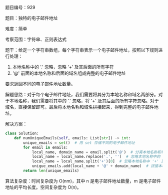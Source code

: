 题目编号：929

题目：独特的电子邮件地址

难度：简单

考察范围：字符串、正则表达式

题干：给定一个字符串数组，每个字符串表示一个电子邮件地址，按照以下规则进行处理：

1. 本地名称中的 '.' 忽略，忽略 '+' 及其后面的所有字符
2. '@' 前面的本地名称和后面的域名组成完整的电子邮件地址

要求返回不同的电子邮件地址数量。

解题思路：对于每个电子邮件地址，我们需要将其分为本地名称和域名两部分。对于本地名称，我们需要将其中的 '.' 忽略，将 '+' 及其后面的所有字符忽略。对于域名，直接保留即可。最后将本地名称和域名拼接起来，得到完整的电子邮件地址。

解决方案：

```python
class Solution:
    def numUniqueEmails(self, emails: List[str]) -> int:
        unique_emails = set()  # 用 set 存储不同的电子邮件地址
        for email in emails:
            local_name, domain_name = email.split('@')  # 分离本地名称和域名
            local_name = local_name.replace('.', '')  # 忽略本地名称中的 '.'
            local_name = local_name.split('+')[0]  # 忽略本地名称中 '+' 及其后面的所有字符
            unique_emails.add(local_name + '@' + domain_name)  # 拼接本地名称和域名，加入 set
        return len(unique_emails)
```

算法复杂度：时间复杂度为 O(nm)，其中 n 是电子邮件地址数量，m 是电子邮件地址的平均长度。空间复杂度为 O(n)。